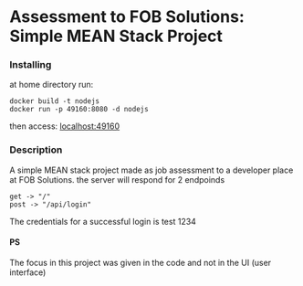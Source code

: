 # Assessment to FOB Solutions: Simple MEAN Stack Project

### Installing

at home directory run:
```
docker build -t nodejs
docker run -p 49160:8080 -d nodejs
```

then access: [localhost:49160](http://localhost:49160)

### Description

A simple MEAN stack project made as job assessment to a developer place at FOB Solutions.
the server will respond for 2 endpoinds

```
get -> "/"
post -> "/api/login"
```

The credentials for a successful login is
test
1234

#### PS

The focus in this project was given in the code and not in the UI (user interface)
